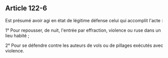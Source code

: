 Article 122-6
----
Est présumé avoir agi en état de légitime défense celui qui accomplit l'acte :

1° Pour repousser, de nuit, l'entrée par effraction, violence ou ruse dans un
lieu habité ;

2° Pour se défendre contre les auteurs de vols ou de pillages exécutés avec
violence.

